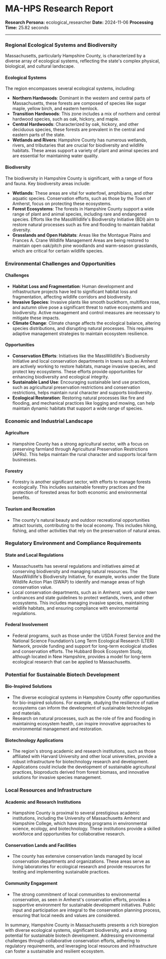 # MA-HPS Research Report

**Research Persona:** ecological_researcher
**Date:** 2024-11-06
**Processing Time:** 25.82 seconds

---

### Regional Ecological Systems and Biodiversity

Massachusetts, particularly Hampshire County, is characterized by a diverse array of ecological systems, reflecting the state's complex physical, biological, and cultural landscape.

#### Ecological Systems
The region encompasses several ecological systems, including:
- **Northern Hardwoods**: Dominant in the western and central parts of Massachusetts, these forests are composed of species like sugar maple, yellow birch, and eastern hemlock.
- **Transition Hardwoods**: This zone includes a mix of northern and central hardwood species, such as oak, hickory, and maple.
- **Central Hardwoods**: Characterized by oak, hickory, and other deciduous species, these forests are prevalent in the central and eastern parts of the state.
- **Wetlands and Rivers**: Hampshire County has numerous wetlands, rivers, and tributaries that are crucial for biodiversity and wildlife habitats. These areas support a variety of plant and animal species and are essential for maintaining water quality.

#### Biodiversity
The biodiversity in Hampshire County is significant, with a range of flora and fauna. Key biodiversity areas include:
- **Wetlands**: These areas are vital for waterfowl, amphibians, and other aquatic species. Conservation efforts, such as those by the Town of Amherst, focus on protecting these ecosystems.
- **Forest Ecosystems**: The forests in Hampshire County support a wide range of plant and animal species, including rare and endangered species. Efforts like the MassWildlife's Biodiversity Initiative (BDI) aim to restore natural processes such as fire and flooding to maintain habitat diversity.
- **Grasslands and Open Habitats**: Areas like the Montague Plains and Frances A. Crane Wildlife Management Areas are being restored to maintain open oak/pitch pine woodlands and warm-season grasslands, which are critical for certain wildlife species.

### Environmental Challenges and Opportunities

#### Challenges
- **Habitat Loss and Fragmentation**: Human development and infrastructure projects have led to significant habitat loss and fragmentation, affecting wildlife corridors and biodiversity.
- **Invasive Species**: Invasive plants like smooth buckthorn, multiflora rose, and autumn olive pose a significant threat to native ecosystems and biodiversity. Active management and control measures are necessary to mitigate these impacts.
- **Climate Change**: Climate change affects the ecological balance, altering species distributions, and disrupting natural processes. This requires adaptive management strategies to maintain ecosystem resilience.

#### Opportunities
- **Conservation Efforts**: Initiatives like the MassWildlife's Biodiversity Initiative and local conservation departments in towns such as Amherst are actively working to restore habitats, manage invasive species, and protect key ecosystems. These efforts provide opportunities for enhancing biodiversity and ecological integrity.
- **Sustainable Land Use**: Encouraging sustainable land use practices, such as agricultural preservation restrictions and conservation restrictions, helps maintain rural character and supports biodiversity.
- **Ecological Restoration**: Restoring natural processes like fire and flooding, and mechanical practices like logging and mowing, can help maintain dynamic habitats that support a wide range of species.

### Economic and Industrial Landscape

#### Agriculture
- Hampshire County has a strong agricultural sector, with a focus on preserving farmland through Agricultural Preservation Restrictions (APRs). This helps maintain the rural character and supports local farm businesses.

#### Forestry
- Forestry is another significant sector, with efforts to manage forests ecologically. This includes sustainable forestry practices and the protection of forested areas for both economic and environmental benefits.

#### Tourism and Recreation
- The county's natural beauty and outdoor recreational opportunities attract tourists, contributing to the local economy. This includes hiking, fishing, and other activities that rely on the preservation of natural areas.

### Regulatory Environment and Compliance Requirements

#### State and Local Regulations
- Massachusetts has several regulations and initiatives aimed at conserving biodiversity and managing natural resources. The MassWildlife's Biodiversity Initiative, for example, works under the State Wildlife Action Plan (SWAP) to identify and manage areas of high conservation value.
- Local conservation departments, such as in Amherst, work under town ordinances and state guidelines to protect wetlands, rivers, and other ecosystems. This includes managing invasive species, maintaining wildlife habitats, and ensuring compliance with environmental regulations.

#### Federal Involvement
- Federal programs, such as those under the USDA Forest Service and the National Science Foundation’s Long Term Ecological Research (LTER) Network, provide funding and support for long-term ecological studies and conservation efforts. The Hubbard Brook Ecosystem Study, although located in New Hampshire, provides a model for long-term ecological research that can be applied to Massachusetts.

### Potential for Sustainable Biotech Development

#### Bio-Inspired Solutions
- The diverse ecological systems in Hampshire County offer opportunities for bio-inspired solutions. For example, studying the resilience of native ecosystems can inform the development of sustainable technologies and materials.
- Research on natural processes, such as the role of fire and flooding in maintaining ecosystem health, can inspire innovative approaches to environmental management and restoration.

#### Biotechnology Applications
- The region's strong academic and research institutions, such as those affiliated with Harvard University and other local universities, provide a robust infrastructure for biotechnology research and development.
- Applications could include the development of sustainable agricultural practices, bioproducts derived from forest biomass, and innovative solutions for invasive species management.

### Local Resources and Infrastructure

#### Academic and Research Institutions
- Hampshire County is proximal to several prestigious academic institutions, including the University of Massachusetts Amherst and Hampshire College, which have strong programs in environmental science, ecology, and biotechnology. These institutions provide a skilled workforce and opportunities for collaborative research.

#### Conservation Lands and Facilities
- The county has extensive conservation lands managed by local conservation departments and organizations. These areas serve as living laboratories for ecological research and provide resources for testing and implementing sustainable practices.

#### Community Engagement
- The strong commitment of local communities to environmental conservation, as seen in Amherst's conservation efforts, provides a supportive environment for sustainable development initiatives. Public input and participation are integral to the conservation planning process, ensuring that local needs and values are considered.

In summary, Hampshire County in Massachusetts presents a rich bioregion with diverse ecological systems, significant biodiversity, and a strong potential for sustainable biotech development. Addressing environmental challenges through collaborative conservation efforts, adhering to regulatory requirements, and leveraging local resources and infrastructure can foster a sustainable and resilient ecosystem.